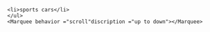     <li>sports cars</li> 
    </ul> 
    <Marquee behavior ="scroll"discription ="up to down"></Marquee>
 
